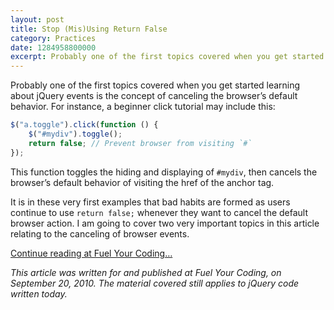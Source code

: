 ```yaml
---
layout: post
title: Stop (Mis)Using Return False
category: Practices
date: 1284958800000
excerpt: Probably one of the first topics covered when you get started learning about jQuery events is the concept of canceling the browser’s default behavior.
---
```

Probably one of the first topics covered when you get started learning about jQuery events is the concept of canceling the browser’s default behavior. For instance, a beginner click tutorial may include this:

```javascript
$("a.toggle").click(function () {
	$("#mydiv").toggle();
	return false; // Prevent browser from visiting `#`
});
```

This function toggles the hiding and displaying of `#mydiv`, then cancels the browser’s default behavior of visiting the href of the anchor tag.

It is in these very first examples that bad habits are formed as users continue to use `return false;` whenever they want to cancel the default browser action. I am going to cover two very important topics in this article relating to the canceling of browser events.

[Continue reading at Fuel Your Coding…](http://fuelyourcoding.com/jquery-events-stop-misusing-return-false/)

*This article was written for and published at Fuel Your Coding, on September 20, 2010. The material covered still applies to jQuery code written today.*